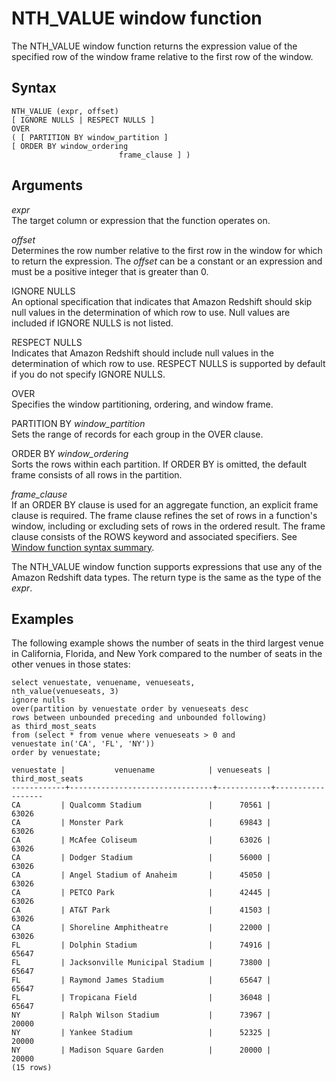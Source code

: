 # NTH\_VALUE window function<a name="r_WF_NTH"></a>

 The NTH\_VALUE window function returns the expression value of the specified row of the window frame relative to the first row of the window\. 

## Syntax<a name="r_WF_NTH-synopsis"></a>

```
NTH_VALUE (expr, offset)
[ IGNORE NULLS | RESPECT NULLS ]
OVER
( [ PARTITION BY window_partition ]
[ ORDER BY window_ordering 
                        frame_clause ] )
```

## Arguments<a name="r_WF_NTH-arguments"></a>

 *expr*   
 The target column or expression that the function operates on\. 

 *offset*   
 Determines the row number relative to the first row in the window for which to return the expression\. The *offset* can be a constant or an expression and must be a positive integer that is greater than 0\. 

IGNORE NULLS   
An optional specification that indicates that Amazon Redshift should skip null values in the determination of which row to use\. Null values are included if IGNORE NULLS is not listed\. 

RESPECT NULLS   
 Indicates that Amazon Redshift should include null values in the determination of which row to use\. RESPECT NULLS is supported by default if you do not specify IGNORE NULLS\. 

OVER   
Specifies the window partitioning, ordering, and window frame\. 

PARTITION BY *window\_partition*   
Sets the range of records for each group in the OVER clause\. 

ORDER BY *window\_ordering*   
Sorts the rows within each partition\. If ORDER BY is omitted, the default frame consists of all rows in the partition\. 

 *frame\_clause*   
If an ORDER BY clause is used for an aggregate function, an explicit frame clause is required\. The frame clause refines the set of rows in a function's window, including or excluding sets of rows in the ordered result\. The frame clause consists of the ROWS keyword and associated specifiers\. See [Window function syntax summary](c_Window_functions.md#r_Window_function_synopsis)\. 

The NTH\_VALUE window function supports expressions that use any of the Amazon Redshift data types\. The return type is the same as the type of the *expr*\. 

## Examples<a name="r_WF_NTH-examples"></a>

The following example shows the number of seats in the third largest venue in California, Florida, and New York compared to the number of seats in the other venues in those states: 

```
select venuestate, venuename, venueseats,
nth_value(venueseats, 3)
ignore nulls
over(partition by venuestate order by venueseats desc
rows between unbounded preceding and unbounded following)
as third_most_seats
from (select * from venue where venueseats > 0 and
venuestate in('CA', 'FL', 'NY'))
order by venuestate;

venuestate |           venuename            | venueseats | third_most_seats
------------+--------------------------------+------------+------------------
CA         | Qualcomm Stadium               |      70561 |            63026
CA         | Monster Park                   |      69843 |            63026
CA         | McAfee Coliseum                |      63026 |            63026
CA         | Dodger Stadium                 |      56000 |            63026
CA         | Angel Stadium of Anaheim       |      45050 |            63026
CA         | PETCO Park                     |      42445 |            63026
CA         | AT&T Park                      |      41503 |            63026
CA         | Shoreline Amphitheatre         |      22000 |            63026
FL         | Dolphin Stadium                |      74916 |            65647
FL         | Jacksonville Municipal Stadium |      73800 |            65647
FL         | Raymond James Stadium          |      65647 |            65647
FL         | Tropicana Field                |      36048 |            65647
NY         | Ralph Wilson Stadium           |      73967 |            20000
NY         | Yankee Stadium                 |      52325 |            20000
NY         | Madison Square Garden          |      20000 |            20000
(15 rows)
```
